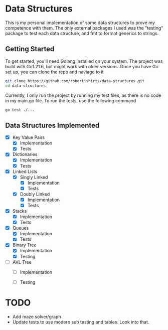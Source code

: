 # Data Structures
This is my personal implementation of some data structures to prove my competence with them.
The only external packages I used was the "testing" package to test each data structure, and fmt to format generics to strings.


## Getting Started

To get started, you'll need Golang installed on your system. The project was build with Go1.21.6, but might work with older versions.
Once you have Go set up, you can clone the repo and naviage to it

```bash
git clone https://github.com/robertjshirts/data-structures.git
cd data-structures
```

Currently, I only run the project by running my test files, as there is no code in my main.go file. To run the tests, use the following command
```bash
go test ./...
```

## Data Structures Implemented
- [x] Key Value Pairs
  - [x] Implementation
  - [x] Tests 
- [x] Dictionaries 
  - [x] Implementation 
  - [x] Tests 
- [x] Linked Lists 
  - [x] Singly Linked 
    - [x] Implementation 
    - [x] Tests
  - [x] Doubly Linked
    - [x] Implementation
    - [x] Tests
- [x] Stacks
  - [x] Implementation
  - [x] Tests
- [x] Queues
  - [x] Implementation
  - [x] Tests
- [x] Binary Tree
  - [x] Implementation
  - [x] Testing
- [ ] AVL Tree
  - [ ] Implementation
  - [ ] Testing


# TODO
- Add maze solver/graph
- Update tests to use modern sub testing and tables. Look into that.